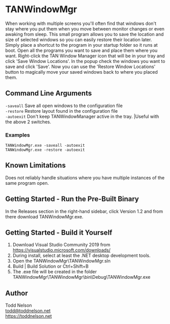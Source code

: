 # TANWindowMgr

When working with multiple screens you'll often find that windows don't stay where you put them when you move between monitor changes or even awaking from sleep. This small program allows you to save the location and size of selected windows so you can easily restore their location later. Simply place a shortcut to the program in your startup folder so it runs at boot. Open all the programs you want to save and place them where you want. Right-click the TAN Window Manager icon that will be in your tray and click 'Save Window Locations'. In the popup check the windows you want to save and click 'Save'. Now you can use the 'Restore Window Locations' button to magically move your saved windows back to where you placed them.

## Command Line Arguments

`-saveall`   Save all open windows to the configuration file  
`-restore`  Restore layout found in the configuration file  
`-autoexit`  Don't keep TANWindowManager active in the tray. |Useful with the above 2 switches.

### Examples
`TANWindowMgr.exe -saveall -autoexit`  
`TANWindowMgr.exe -restore -autoexit`

## Known Limitations
Does not reliably handle situations where you have multiple instances of the same program open.

## Getting Started - Run the Pre-Built Binary

In the Releases section in the right-hand sidebar, click Version 1.2 and from 
there download TANWindowMgr.exe.

## Getting Started - Build it Yourself

1. Download Visual Studio Community 2019 from 
   https://visualstudio.microsoft.com/downloads/
2. During install, select at least the .NET desktop development
   tools.
3. Open the TANWindowMgr\TANWindowMgr.sln
4. Build | Build Solution or Ctrl+Shift+B
5. The .exe file will be created in the folder
   TANWindowMgr\TANWindowMgr\bin\Debug\TANWindowMgr.exe

## Author
Todd Nelson  
todd@toddnelson.net  
https://toddnelson.net
